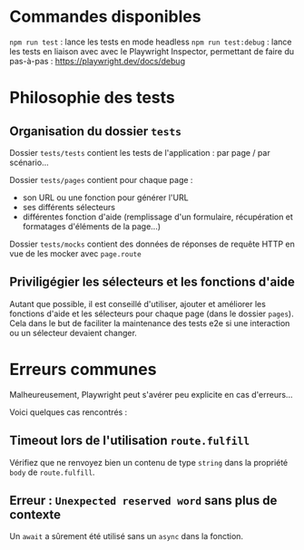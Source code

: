 # Commandes disponibles

`npm run test` : lance les tests en mode headless
`npm run test:debug` : lance les tests en liaison avec avec le Playwright Inspector, permettant de faire du pas-à-pas : https://playwright.dev/docs/debug

# Philosophie des tests

## Organisation du dossier `tests`

Dossier `tests/tests` contient les tests de l'application : par page / par scénario...

Dossier `tests/pages` contient pour chaque page :

- son URL ou une fonction pour générer l'URL
- ses différents sélecteurs
- différentes fonction d'aide (remplissage d'un formulaire, récupération et formatages d'éléments de la page...)

Dossier `tests/mocks` contient des données de réponses de requête HTTP en vue de les mocker avec `page.route`

## Priviligégier les sélecteurs et les fonctions d'aide

Autant que possible, il est conseillé d'utiliser, ajouter et améliorer les fonctions d'aide et les sélecteurs pour chaque page (dans le dossier `pages`).
Cela dans le but de faciliter la maintenance des tests e2e si une interaction ou un sélecteur devaient changer.

# Erreurs communes

Malheureusement, Playwright peut s'avérer peu explicite en cas d'erreurs...

Voici quelques cas rencontrés :

## Timeout lors de l'utilisation `route.fulfill`

Vérifiez que ne renvoyez bien un contenu de type `string` dans la propriété `body` de `route.fulfill`.

## Erreur : `Unexpected reserved word` sans plus de contexte

Un `await` a sûrement été utilisé sans un `async` dans la fonction.
